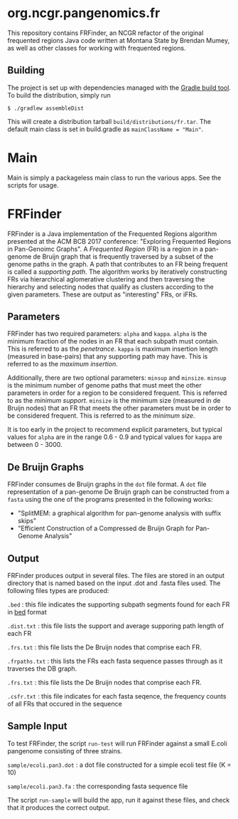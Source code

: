 # org.ncgr.pangenomics.fr
This repository contains FRFinder, an NCGR refactor of the original frequented regions Java code written at Montana State by Brendan Mumey, as well as other
classes for working with frequented regions.
     
## Building
The project is set up with dependencies managed with the [Gradle build tool](https://gradle.org/). To build the distribution, simply run
```
$ ./gradlew assembleDist
```
This will create a distribution tarball `build/distributions/fr.tar`. The default main class is set in build.gradle as `mainClassName = "Main"`.

# Main
Main is simply a packageless main class to run the various apps. See the scripts for usage.

# FRFinder
FRFinder is a Java implementation of the Frequented Regions algorithm presented at the ACM BCB 2017 conference: "Exploring Frequented Regions in Pan-Genoimc Graphs".
A _Frequented Region_ (FR) is a region in a pan-genome de Bruijn graph that is frequently traversed by a subset of the genome paths in the graph.
A path that contributes to an FR being frequent is called a _supporting path_. The algorithm works by iteratively constructing FRs via hierarchical aglomerative
clustering and then traversing the hierarchy and selecting nodes that qualify as clusters according to the given parameters. These are output as "interesting" FRs, or iFRs.

## Parameters
FRFinder has two required parameters: `alpha` and `kappa`.
`alpha` is the minimum fraction of the nodes in an FR that each subpath must contain.
This is referred to as the _penetrance_.
`kappa` is maximum insertion length (measured in base-pairs) that any supporting path may have.
This is referred to as the _maximum insertion_.

Additionally, there are two optional parameters: `minsup` and `minsize`.
`minsup` is the minimum number of genome paths that must meet the other parameters in order for a region to be considered frequent.
This is referred to as the _minimum support_.
`minsize` is the minimum size (measured in de Bruijn nodes) that an FR that meets the other parameters must be in order to be considered frequent.
This is referred to as the _minimum size_.

It is too early in the project to recommend explicit parameters, but typical values for
`alpha` are in the range 0.6 - 0.9 and typical values for `kappa` are between 0 - 3000.

## De Bruijn Graphs
FRFinder consumes de Bruijn graphs in the `dot` file format.
A `dot` file representation of a pan-genome De Bruijn graph can be constructed from a `fasta` using the one of the programs presented in the following works:
* "SplitMEM: a graphical algorithm for pan-genome analysis with suffix skips"
* "Efficient Construction of a Compressed de Bruijn Graph for Pan-Genome Analysis"

## Output
FRFinder produces output in several files.  The files are stored in an output directory that is named based on the input .dot and .fasta files used.  The following files types are produced:

`.bed` : this file indicates the supporting subpath segments found for each FR in [bed](https://genome.ucsc.edu/FAQ/FAQformat.html#format1) format

`.dist.txt` : this file lists the support and average supporing path length of each FR

`.frs.txt` : this file lists the De Bruijn nodes that comprise each FR.

`.frpaths.txt` : this lists the FRs each fasta sequence passes through as it traverses the DB graph.

`.frs.txt` : this file lists the De Bruijn nodes that comprise each FR.

`.csfr.txt` : this file indicates for each fasta seqence, the frequency counts of all FRs that occured in the sequence

## Sample Input
To test FRFinder, the script `run-test` will run FRFinder against a small E.coli pangenome consisting of three strains.

`sample/ecoli.pan3.dot` : a dot file constructed for a simple ecoli test file (K = 10)

`sample/ecoli.pan3.fa` : the corresponding fasta sequence file

The script `run-sample` will build the app, run it against these files, and check that it produces the correct output.
